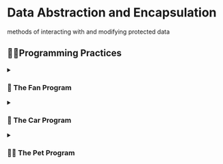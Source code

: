 # Data Abstraction and Encapsulation
methods of interacting with and modifying protected data

## 🐱‍💻Programming Practices 
<details><summary><h3> 🎐 The Fan Program </h3></summary>

-----

This program creates fan objects, modifies their properties, and displays them on a formatted output. It consists of three programs:
1. fan_program.py: Contains the `Fan` which represents a fan object. It has attributes for speed, power status, radius, and color. The class provides getter and setter methods for each attribute to access and modify the fan's properties.
2. output_format.py: Defines the `Format` class, responsible for formatting and flaunting the fan's properties in a visually appealing bordered display.
17. test_fan.py: This is used to create instances of the `Fan` class and display their properties using the `Formatter` class. It demonstrates how to create fan objects, modify their properties, and print the formatted output.

</details>

<details><summary><h3> 🚖 The Car Program </h3></summary>

-----

This program Program simulates a car and provides a user interface for controlling its speed. It consists of three programs:
1. car_program.py: Contains the `Car` class that represents a car object with methods to accelerate, brake, get the current speed, and display speed-related information.
2. car_ui.py: Defines the `UI` class that provides a user interface with methods for displaying traffic lights, car sound effects, and a roadway.
3. test_car.py: This demonstrates the usage of the `Car` class and the `UI` class. It creates a car object, simulates traffic lights, accelerates, brakes, and stops the car.


</details>

<details><summary><h3>  🐱‍🐉 The Pet Program </h3></summary>

-----

This program allows you to have a pet identification card. You can input the pet's name, type, and age, and the program will generate an exquisite pet identification card with borders.  It consists of three programs:
1. pet_program: Contains a `Pet` class with data attributes for name, animal type, and age, along with methods for setting and getting the values of these attributes.
2. pet_ui: Defines a user interface class that generates a bordered layout for a pet identification card, with aligned text for the pet's name, type, and age.
3. test_pet: This takes user input for a pet's name, type, and age, and displays the pet's identification with framings and elements.


</details>
